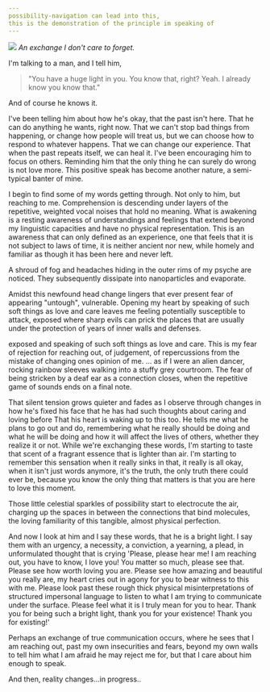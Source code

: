 ```yaml
---
possibility-navigation can lead into this,
this is the demonstration of the principle im speaking of 
---
```


![](/assets/earth4.png)
 _An exchange I don't care to forget._

I'm talking to a man, and I tell him,
> "You have a huge light in you. You know that, right? Yeah. I already know you know that."

And of course he knows it.

I've been telling him about how he's okay, that the past isn't here. That he can do anything he wants, right now. That we can't stop bad things from happening, or change how people will treat us, but we can choose how to respond to whatever happens. That we can change our experience. That when the past repeats itself, we can heal it. I've been encouraging him to focus on others. Reminding him that the only thing he can surely do wrong is not love more. This positive speak has become another nature, a semi-typical banter of mine.

I begin to find some of my words getting through. Not only to him, but reaching to me. Comprehension is descending under layers of the repetitive, weighted vocal noises that hold no meaning. What is awakening is a resting awareness of understandings and feelings that extend beyond my linguistic capacities and have no physical representation. This is an awareness that can only defined as an experience, one that feels that it is not subject to laws of time, it is neither ancient nor new, while homely and familiar as though it has been here and never left.

A shroud of fog and headaches hiding in the outer rims of my psyche are noticed. They subsequently dissipate into nanoparticles and evaporate.

Amidst this newfound head change lingers that ever present fear of appearing "untough", vulnerable. Opening my heart by speaking of such soft things as love and care leaves me feeling potentially susceptible to attack, exposed where sharp evils can prick the places that are usually under the protection of years of inner walls and defenses.

 exposed and  speaking of such soft things as love and care. This is my fear of rejection for reaching out, of judgement, of repercussions from the mistake of changing ones opinion of me. ... as if I were an alien dancer, rocking rainbow sleeves walking into a stuffy grey courtroom. The fear of being stricken by a deaf ear as a connection closes, when the repetitive game of sounds ends on a final note.

That silent tension grows quieter and fades as I observe through changes in how he's fixed his face that he has had such thoughts about caring and loving before That his heart is waking up to this too. He tells me what he plans to go out and do, remembering what he really should be doing and what he will be doing and how it will affect the lives of others, whether they realize it or not. While we're exchanging these words, I'm starting to taste that scent of
a fragrant essence that is lighter than air. I'm starting to remember this sensation when it really sinks in that, it really is all okay, when it isn't just words anymore, it's the truth, the only truth there could ever be, because you know the only thing that matters is that you are here to love this moment.

Those little celestial sparkles of possibility start to electrocute the air, charging up the spaces in between the connections that bind molecules, the loving familiarity of this tangible, almost physical perfection.

And now I look at him and I say these words, that he is a bright light. I say them with an urgency, a necessity, a conviction, a yearning, a plead, in unformulated thought that is crying 'Please, please hear me! I am reaching out, you have to know, I love you! You matter so much, please see that. Please see how worth loving you are. Please see how amazing and beautiful you really are, my heart cries out in agony for you to bear witness to this with me. Please look past these rough thick physical misinterpretations of structured impersonal language to listen to what I am trying to communicate under the surface. Please feel what it is I truly mean for you to hear. Thank you for being such a bright light, thank you for your existence! Thank you for existing!'

Perhaps an exchange of true communication occurs, where he sees that I am reaching out, past my own insecurities and fears, beyond my own walls to tell him what I am afraid he may reject me for, but that I care about him enough to speak.

And then, reality changes...in progress..

<!-- this is.. a medium article... isnt it? -->
